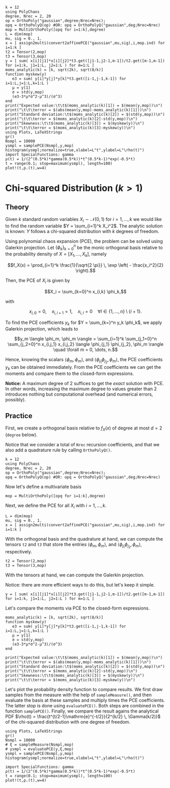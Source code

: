 ```@setup mysetup
k = 12
using PolyChaos
degree, Nrec = 2, 20
op = OrthoPoly("gaussian",degree;Nrec=Nrec);
opq = OrthoPolyQ(op) #OR: opq = OrthoPolyQ("gaussian",deg;Nrec=Nrec)
mop = MultiOrthoPoly([opq for i=1:k],degree)
L = dim(mop)
mu, sig = 0., 1.
x = [ assign2multi(convert2affinePCE("gaussian",mu,sig),i,mop.ind) for i=1:k ]
t2 = Tensor(2,mop)
t3 = Tensor(3,mop)
y = [ sum( x[i][j1]*x[i][j2]*t3.get([j1-1,j2-1,m-1])/t2.get([m-1,m-1])  for i=1:k, j1=1:L, j2=1:L ) for m=1:L ]
moms_analytic(k) = [k, sqrt(2k), sqrt(8/k)]
function myskew(y)
   e3 = sum( y[i]*y[j]*y[k]*t3.get([i-1,j-1,k-1]) for i=1:L,j=1:L,k=1:L )
   μ = y[1]
   σ = std(y,mop)
   (e3-3*μ*σ^2-μ^3)/(σ^3)
end
print("Expected value:\t\t$(moms_analytic(k)[1]) = $(mean(y,mop))\n")
print("\t\t\terror = $(abs(mean(y,mop)-moms_analytic(k)[1]))\n")
print("Standard deviation:\t$(moms_analytic(k)[2]) = $(std(y,mop))\n")
print("\t\t\terror = $(moms_analytic(k)[2]-std(y,mop))\n")
print("Skewness:\t\t$(moms_analytic(k)[3]) = $(myskew(y))\n")
print("\t\t\terror = $(moms_analytic(k)[3]-myskew(y))\n")
using Plots, LaTeXStrings
gr()
Nsmpl = 10000
ysmpl = samplePCE(Nsmpl,y,mop)
histogram(ysmpl;normalize=true,xlabel=L"t",ylabel=L"\rho(t)")
import SpecialFunctions: gamma
ρ(t) = 1/(2^(0.5*k)*gamma(0.5*k))*t^(0.5*k-1)*exp(-0.5*t)
t = range(0.1; stop=maximum(ysmpl), length=100)
plot!(t,ρ.(t),w=4)
```

# Chi-squared Distribution ($k>1$)


## Theory
Given $k$ standard random variables $X_i \sim \mathcal{N}(0,1)$ for $i=1,\dots,k$ we would like to find the random variable $Y = \sum_{i=1}^k X_i^2$.
The analytic solution is known: $Y$ follows a chi-squared distribution with $k$ degrees of freedom.

Using polynomial chaos expansion (PCE), the problem can be solved using Galerkin projection.
Let $\{\phi_k \}_{k=0}^{n}$ be the monic orthogonal basis relative to the probability density of $X = [X_1, \dots, X_k]$, namely
```math
f_X(x) =  \prod_{i=1}^k \frac{1}{\sqrt{2 \pi}} \, \exp \left( - \frac{x_i^2}{2} \right).
```
Then, the PCE of $X_i$ is given by
```math
X_i = \sum_{k=0}^n x_{i,k} \phi_k,
```
with
```math
x_{i,0} = 0, \quad x_{i,i+1} = 1, \quad x_{i,l} = 0 \quad \forall l \in \{1,\dots,n\} \setminus \{i+1\}.
```
To find the PCE coefficients $y_k$ for $Y = \sum_{k=}^n y_k \phi_k$, we apply Galerkin projection, which leads to
```math
y_m \langle \phi_m, \phi_m \rangle = \sum_{i=1}^k \sum_{j_1=0}^n \sum_{j_2=0}^n x_{i,j_1} x_{i,j_2} \langle \phi_{j_1} \phi_{j_2}, \phi_m \rangle \quad \forall m = 0, \dots, n.
```
Hence, knowing the scalars $\langle \phi_m, \phi_m \rangle$, and $\langle \phi_{j_1} \phi_{j_2}, \phi_m \rangle$, the PCE coefficients $y_k$ can be obtained immediately.
From the PCE coefficients we can get the moments and compare them to the closed-form expressions.

__Notice:__ A maximum degree of 2 suffices to get the *exact* solution with PCE.
In other words, increasing the maximum degree to values greater than 2 introduces nothing but computational overhead (and numerical errors, possibly).


## Practice
First, we create a orthogonal basis relative to $f_X(x)$ of degree at most $d=2$ (`degree` below).

Notice that we consider a total of `Nrec` recursion coefficients, and that we also add a quadrature rule by calling `OrthoPolyQ()`.


```@example mysetup
k = 12
using PolyChaos
degree, Nrec = 2, 20
op = OrthoPoly("gaussian",degree;Nrec=Nrec);
opq = OrthoPolyQ(op) #OR: opq = OrthoPolyQ("gaussian",deg;Nrec=Nrec)
```

Now let's define a multivariate basis


```@example mysetup
mop = MultiOrthoPoly([opq for i=1:k],degree)
```

Next, we define the PCE for all $X_i$ with $i = 1, \dots, k$.


```@example mysetup
L = dim(mop)
mu, sig = 0., 1.
x = [ assign2multi(convert2affinePCE("gaussian",mu,sig),i,mop.ind) for i=1:k ]
```

With the orthogonal basis and the quadrature at hand, we can compute the tensors `t2` and `t3` that store the entries $\langle \phi_m, \phi_m \rangle$, and $\langle \phi_{j_1} \phi_{j_2}, \phi_m \rangle$, respectively.


```@example mysetup
t2 = Tensor(2,mop)
t3 = Tensor(3,mop)
```

With the tensors at hand, we can compute the Galerkin projection.

Notice: there are more efficient ways to do this, but let's keep it simple.


```@example mysetup
y = [ sum( x[i][j1]*x[i][j2]*t3.get([j1-1,j2-1,m-1])/t2.get([m-1,m-1])  for i=1:k, j1=1:L, j2=1:L ) for m=1:L ]
```

Let's compare the moments via PCE to the closed-form expressions.


```@example mysetup
moms_analytic(k) = [k, sqrt(2k), sqrt(8/k)]
function myskew(y)
   e3 = sum( y[i]*y[j]*y[k]*t3.get([i-1,j-1,k-1]) for i=1:L,j=1:L,k=1:L )
   μ = y[1]
   σ = std(y,mop)
   (e3-3*μ*σ^2-μ^3)/(σ^3)
end

print("Expected value:\t\t$(moms_analytic(k)[1]) = $(mean(y,mop))\n")
print("\t\t\terror = $(abs(mean(y,mop)-moms_analytic(k)[1]))\n")
print("Standard deviation:\t$(moms_analytic(k)[2]) = $(std(y,mop))\n")
print("\t\t\terror = $(moms_analytic(k)[2]-std(y,mop))\n")
print("Skewness:\t\t$(moms_analytic(k)[3]) = $(myskew(y))\n")
print("\t\t\terror = $(moms_analytic(k)[3]-myskew(y))\n")

```

Let's plot the probability density function to compare results.
We first draw samples from the measure with the help of `sampleMeasure()`, and then evaluate the basis at these samples and multiply times the PCE coefficients.
The latter stop is done using `evaluatePCE()`.
Both steps are combined in the function `samplePCE()`.
Finally, we compare the result agains the analytical PDF $\rho(t) = \frac{t^{t/2-1}\mathrm{e}^{-t/2}}{2^{k/2} \, \Gamma(k/2)}$ of the chi-squared distribution with one degree of freedom.


```@example mysetup
using Plots, LaTeXStrings
gr()
Nsmpl = 10000
# ξ = sampleMeasure(Nsmpl,mop)
# ysmpl = evaluatePCE(y,ξ,mop)
ysmpl = samplePCE(Nsmpl,y,mop)
histogram(ysmpl;normalize=true,xlabel=L"t",ylabel=L"\rho(t)")

import SpecialFunctions: gamma
ρ(t) = 1/(2^(0.5*k)*gamma(0.5*k))*t^(0.5*k-1)*exp(-0.5*t)
t = range(0.1; stop=maximum(ysmpl), length=100)
plot!(t,ρ.(t),w=4)
```
